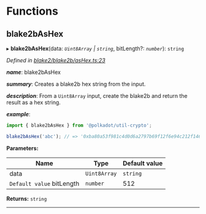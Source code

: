 

# Functions

<a id="blake2bashex"></a>

##  blake2bAsHex

▸ **blake2bAsHex**(data: *`Uint8Array` | `string`*, bitLength?: *`number`*): `string`

*Defined in [blake2/blake2b/asHex.ts:23](https://github.com/polkadot-js/common/blob/74b37cf/packages/util-crypto/src/blake2/blake2b/asHex.ts#L23)*

*__name__*: blake2bAsHex

*__summary__*: Creates a blake2b hex string from the input.

*__description__*: From a `Uint8Array` input, create the blake2b and return the result as a hex string.

*__example__*:   

```javascript
import { blake2bAsHex } from '@polkadot/util-crypto';

blake2bAsHex('abc'); // => '0xba80a53f981c4d0d6a2797b69f12f6e94c212f14685ac4b74b12bb6fdbffa2d17d87c5392aab792dc252d5de4533cc9518d38aa8dbf1925ab92386edd4009923'
```

**Parameters:**

| Name | Type | Default value |
| ------ | ------ | ------ |
| data | `Uint8Array` | `string` | - |
| `Default value` bitLength | `number` | 512 |

**Returns:** `string`

___


